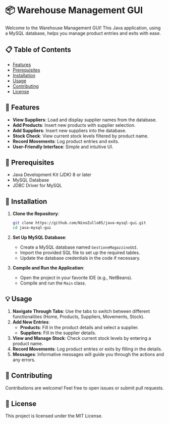 # 📦 Warehouse Management GUI

Welcome to the Warehouse Management GUI! This Java application, using a MySQL database, helps you manage product entries and exits with ease.

## 📋 Table of Contents

- [Features](#features)
- [Prerequisites](#prerequisites)
- [Installation](#installation)
- [Usage](#usage)
- [Contributing](#contributing)
- [License](#license)

## 🌟 Features

- **View Suppliers**: Load and display supplier names from the database.
- **Add Products**: Insert new products with supplier selection.
- **Add Suppliers**: Insert new suppliers into the database.
- **Stock Check**: View current stock levels filtered by product name.
- **Record Movements**: Log product entries and exits.
- **User-Friendly Interface**: Simple and intuitive UI.

## 🔧 Prerequisites

- Java Development Kit (JDK) 8 or later
- MySQL Database
- JDBC Driver for MySQL

## 🚀 Installation

1. **Clone the Repository**:
    ```sh
    git clone https://github.com/NinoZullo05/java-mysql-gui.git
    cd java-mysql-gui
    ```

2. **Set Up MySQL Database**:
    - Create a MySQL database named `GestioneMagazzinoGUI`.
    - Import the provided SQL file to set up the required tables.
    - Update the database credentials in the code if necessary.

3. **Compile and Run the Application**:
    - Open the project in your favorite IDE (e.g., NetBeans).
    - Compile and run the `Main` class.

## 💡 Usage

1. **Navigate Through Tabs**: Use the tabs to switch between different functionalities (Home, Products, Suppliers, Movements, Stock).
2. **Add New Entries**:
    - **Products**: Fill in the product details and select a supplier.
    - **Suppliers**: Fill in the supplier details.
3. **View and Manage Stock**: Check current stock levels by entering a product name.
4. **Record Movements**: Log product entries or exits by filling in the details.
5. **Messages**: Informative messages will guide you through the actions and any errors.

## 🤝 Contributing

Contributions are welcome! Feel free to open issues or submit pull requests.

## 📄 License

This project is licensed under the MIT License.
